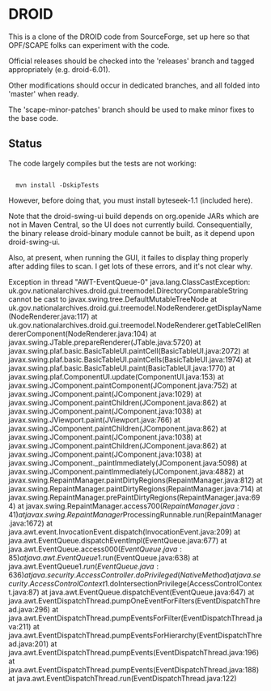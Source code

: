 DROID
=====

This is a clone of the DROID code from SourceForge, set up here so that OPF/SCAPE 
folks can experiment with the code.

Official releases should be checked into the 'releases' branch and tagged appropriately
(e.g. droid-6.01).

Other modifications should occur in dedicated branches, and all folded into 'master' 
when ready.

The 'scape-minor-patches' branch should be used to make minor fixes to the base code.

Status
------

The code largely compiles but the tests are not working:

<code>
  mvn install -DskipTests
</code>

However, before doing that, you must install byteseek-1.1 (included here).

Note that the droid-swing-ui build depends on org.openide JARs which are not in Maven
Central, so the UI does not currently build. Consequentially, the binary release 
droid-binary module cannot be built, as it depend upon droid-swing-ui.


Also, at present, when running the GUI, it failes to display thing properly after adding files to scan. I get lots of these errors, and it's not clear why.

Exception in thread "AWT-EventQueue-0" java.lang.ClassCastException: uk.gov.nationalarchives.droid.gui.treemodel.DirectoryComparableString cannot be cast to javax.swing.tree.DefaultMutableTreeNode
	at uk.gov.nationalarchives.droid.gui.treemodel.NodeRenderer.getDisplayName(NodeRenderer.java:117)
	at uk.gov.nationalarchives.droid.gui.treemodel.NodeRenderer.getTableCellRendererComponent(NodeRenderer.java:104)
	at javax.swing.JTable.prepareRenderer(JTable.java:5720)
	at javax.swing.plaf.basic.BasicTableUI.paintCell(BasicTableUI.java:2072)
	at javax.swing.plaf.basic.BasicTableUI.paintCells(BasicTableUI.java:1974)
	at javax.swing.plaf.basic.BasicTableUI.paint(BasicTableUI.java:1770)
	at javax.swing.plaf.ComponentUI.update(ComponentUI.java:153)
	at javax.swing.JComponent.paintComponent(JComponent.java:752)
	at javax.swing.JComponent.paint(JComponent.java:1029)
	at javax.swing.JComponent.paintChildren(JComponent.java:862)
	at javax.swing.JComponent.paint(JComponent.java:1038)
	at javax.swing.JViewport.paint(JViewport.java:766)
	at javax.swing.JComponent.paintChildren(JComponent.java:862)
	at javax.swing.JComponent.paint(JComponent.java:1038)
	at javax.swing.JComponent.paintChildren(JComponent.java:862)
	at javax.swing.JComponent.paint(JComponent.java:1038)
	at javax.swing.JComponent._paintImmediately(JComponent.java:5098)
	at javax.swing.JComponent.paintImmediately(JComponent.java:4882)
	at javax.swing.RepaintManager.paintDirtyRegions(RepaintManager.java:812)
	at javax.swing.RepaintManager.paintDirtyRegions(RepaintManager.java:714)
	at javax.swing.RepaintManager.prePaintDirtyRegions(RepaintManager.java:694)
	at javax.swing.RepaintManager.access$700(RepaintManager.java:41)
	at javax.swing.RepaintManager$ProcessingRunnable.run(RepaintManager.java:1672)
	at java.awt.event.InvocationEvent.dispatch(InvocationEvent.java:209)
	at java.awt.EventQueue.dispatchEventImpl(EventQueue.java:677)
	at java.awt.EventQueue.access$000(EventQueue.java:85)
	at java.awt.EventQueue$1.run(EventQueue.java:638)
	at java.awt.EventQueue$1.run(EventQueue.java:636)
	at java.security.AccessController.doPrivileged(Native Method)
	at java.security.AccessControlContext$1.doIntersectionPrivilege(AccessControlContext.java:87)
	at java.awt.EventQueue.dispatchEvent(EventQueue.java:647)
	at java.awt.EventDispatchThread.pumpOneEventForFilters(EventDispatchThread.java:296)
	at java.awt.EventDispatchThread.pumpEventsForFilter(EventDispatchThread.java:211)
	at java.awt.EventDispatchThread.pumpEventsForHierarchy(EventDispatchThread.java:201)
	at java.awt.EventDispatchThread.pumpEvents(EventDispatchThread.java:196)
	at java.awt.EventDispatchThread.pumpEvents(EventDispatchThread.java:188)
	at java.awt.EventDispatchThread.run(EventDispatchThread.java:122)

